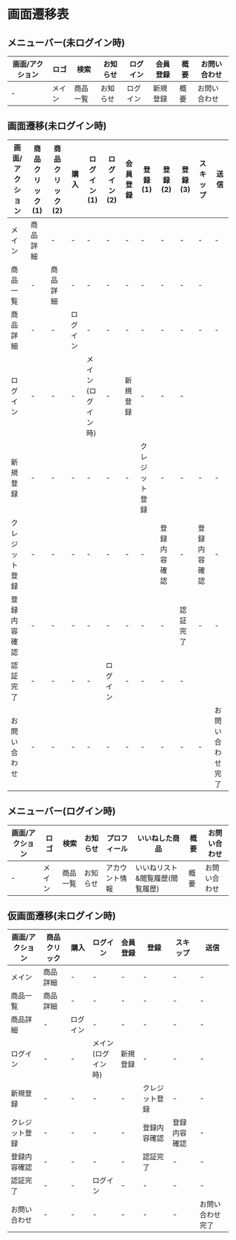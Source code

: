 # 画面遷移表

## メニューバー(未ログイン時)
|画面/アクション|ロゴ|検索|お知らせ|ログイン|会員登録|概要|お問い合わせ|
|-|-|-|-|-|-|-|-|
|-|メイン|商品一覧|お知らせ|ログイン|新規登録|概要|お問い合わせ|

## 画面遷移(未ログイン時)
|画面/アクション|商品クリック(1)|商品クリック(2)|購入|ログイン(1)|ログイン(2)|会員登録|登録(1)|登録(2)|登録(3)|スキップ|送信|
|-|-|-|-|-|-|-|-|-|-|-|-|
|メイン|商品詳細|-|-|-|-|-|-|-|-|-|-|
|商品一覧|-|商品詳細|-|-|-|-|-|-|-|-|
|商品詳細|-|-|ログイン|-|-|-|-|-|-|-|-|
|ログイン|-|-|-|メイン<br>(ログイン時)|-|新規登録|-|-|-|
|新規登録|-|-|-|-|-|-|クレジット登録|-|-|-|-|
|クレジット登録|-|-|-|-|-|-|-|登録内容確認|-|登録内容確認|-|
|登録内容確認|-|-|-|-|-|-|-|-|認証完了|-|-|
|認証完了|-|-|-|-|ログイン|-|-|-|-|
|お問い合わせ|-|-|-|-|-|-|-|-|-|-|お問い合わせ完了|


## メニューバー(ログイン時)
|画面/アクション|ロゴ|検索|お知らせ|プロフィール|いいねした商品|概要|お問い合わせ|
|-|-|-|-|-|-|-|-|
|-|メイン|商品一覧|お知らせ|アカウント情報|いいねリスト&閲覧履歴(閲覧履歴)|概要|お問い合わせ|





## 仮画面遷移(未ログイン時)
|画面/アクション|商品クリック|購入|ログイン|会員登録|登録|スキップ|送信|
|-|-|-|-|-|-|-|-|
|メイン|商品詳細|-|-|-|-|-|-|
|商品一覧|商品詳細|-|-|-|-|-|-|
|商品詳細|-|ログイン|-|-|-|-|-|
|ログイン|-|-|メイン<br>(ログイン時)|新規登録|-|-|-|
|新規登録|-|-|-|-|クレジット登録|-|-|
|クレジット登録|-|-|-|-|登録内容確認|登録内容確認|-|
|登録内容確認|-|-|-|-|認証完了|-|-|
|認証完了|-|-|ログイン|-|-|-|-|
|お問い合わせ|-|-|-|-|-|-|お問い合わせ完了|


